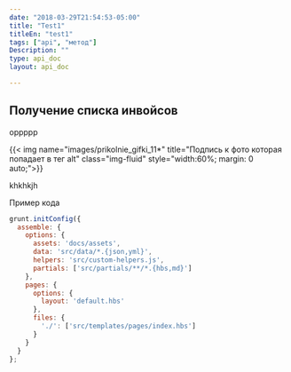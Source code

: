 ```yaml
---
date: "2018-03-29T21:54:53-05:00"
title: "Test1"
titleEn: "test1"
tags: ["api", "метод"]
Description: ""
type: api_doc
layout: api_doc

---
```


## Получение списка инвойсов

оррррр

{{< img name="images/prikolnie_gifki_11*" title="Подпись к фото которая попадает в тег alt" class="img-fluid" style="width:60%; margin: 0 auto;">}}

khkhkjh


Пример кода
```js
grunt.initConfig({
  assemble: {
    options: {
      assets: 'docs/assets',
      data: 'src/data/*.{json,yml}',
      helpers: 'src/custom-helpers.js',
      partials: ['src/partials/**/*.{hbs,md}']
    },
    pages: {
      options: {
        layout: 'default.hbs'
      },
      files: {
        './': ['src/templates/pages/index.hbs']
      }
    }
  }
};
```